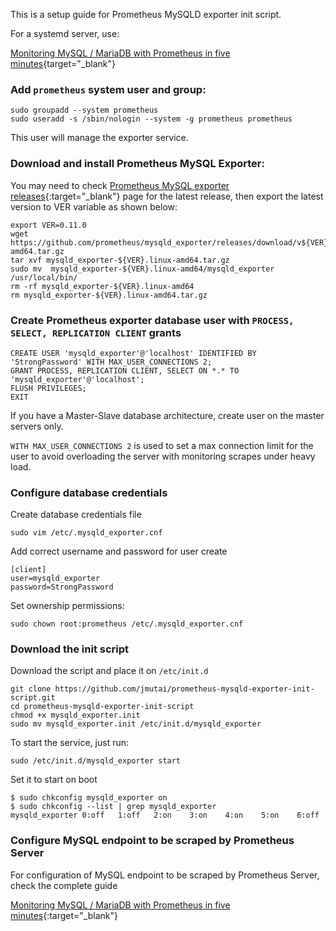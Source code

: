 This is a setup guide for Prometheus MySQLD exporter init script.

For a systemd server, use:

[Monitoring MySQL / MariaDB with Prometheus in five minutes](https://computingforgeeks.com/monitoring-mysql-mariadb-with-prometheus-in-five-minutes/){target="_blank"}

### Add `prometheus` system user and group:

```
sudo groupadd --system prometheus
sudo useradd -s /sbin/nologin --system -g prometheus prometheus
```
This user will manage the exporter service.

### Download and install Prometheus MySQL Exporter:

You may need to check [Prometheus MySQL exporter releases](https://github.com/prometheus/mysqld_exporter/releases){:target="_blank"} page for the latest release, then export the latest version  to VER variable as shown below:


```
export VER=0.11.0
wget https://github.com/prometheus/mysqld_exporter/releases/download/v${VER}/mysqld_exporter-${VER}.linux-amd64.tar.gz
tar xvf mysqld_exporter-${VER}.linux-amd64.tar.gz
sudo mv  mysqld_exporter-${VER}.linux-amd64/mysqld_exporter /usr/local/bin/
rm -rf mysqld_exporter-${VER}.linux-amd64
rm mysqld_exporter-${VER}.linux-amd64.tar.gz 
```

### Create Prometheus exporter database user with `PROCESS, SELECT, REPLICATION CLIENT` grants

```
CREATE USER 'mysqld_exporter'@'localhost' IDENTIFIED BY 'StrongPassword' WITH MAX_USER_CONNECTIONS 2;
GRANT PROCESS, REPLICATION CLIENT, SELECT ON *.* TO 'mysqld_exporter'@'localhost';
FLUSH PRIVILEGES;
EXIT
```

If you have a Master-Slave database architecture, create user on the master servers only.

`WITH MAX_USER_CONNECTIONS 2` is used to set a max connection limit for the user to avoid overloading the server with monitoring scrapes under heavy load.


### Configure database credentials 

Create database credentials file

```
sudo vim /etc/.mysqld_exporter.cnf
```

Add correct username and password for user create

```
[client]
user=mysqld_exporter
password=StrongPassword
```

Set ownership permissions:

```
sudo chown root:prometheus /etc/.mysqld_exporter.cnf
```

### Download the init script

Download the script and place it on `/etc/init.d`

```
git clone https://github.com/jmutai/prometheus-mysqld-exporter-init-script.git
cd prometheus-mysqld-exporter-init-script
chmod +x mysqld_exporter.init
sudo mv mysqld_exporter.init /etc/init.d/mysqld_exporter
```

To start the service, just run:

```
sudo /etc/init.d/mysqld_exporter start
```

Set it to start on boot

```
$ sudo chkconfig mysqld_exporter on
$ sudo chkconfig --list | grep mysqld_exporter
mysqld_exporter	0:off	1:off	2:on	3:on	4:on	5:on	6:off
```

### Configure MySQL endpoint to be scraped by Prometheus Server

For configuration of MySQL endpoint to be scraped by Prometheus Server, check the complete guide 

[Monitoring MySQL / MariaDB with Prometheus in five minutes](https://computingforgeeks.com/monitoring-mysql-mariadb-with-prometheus-in-five-minutes/){:target="_blank"}

